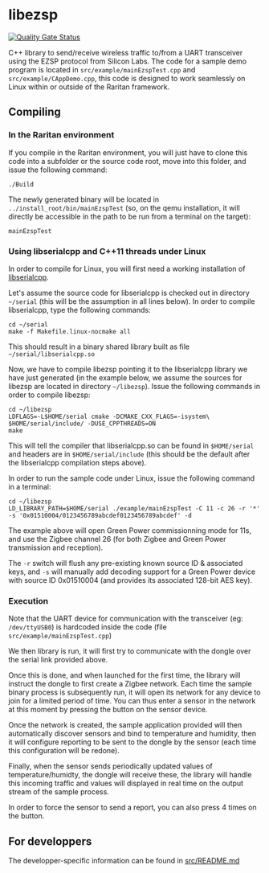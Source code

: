 # libezsp
[![Quality Gate Status](https://sonarcloud.io/api/project_badges/measure?project=libezsp&metric=alert_status)](https://sonarcloud.io/dashboard?id=libezsp)

C++ library to send/receive wireless traffic to/from a UART transceiver using the EZSP protocol from Silicon Labs.
The code for a sample demo program is located in `src/example/mainEzspTest.cpp` and `src/example/CAppDemo.cpp`, this code is designed to work seamlessly on Linux within or outside of the Raritan framework.

## Compiling

### In the Raritan environment

If you compile in the Raritan environment, you will just have to clone this code into a subfolder or the source code root, move into this folder, and issue the following command:
```
./Build
```

The newly generated binary will be located in `../install_root/bin/mainEzspTest` (so, on the qemu installation, it will directly be accessible in the path to be run from a terminal on the target):
```
mainEzspTest
```

### Using libserialcpp and C++11 threads under Linux

In order to compile for Linux, you will first need a working installation of [libserialcpp](https://github.com/Legrandgroup/serial).

Let's assume the source code for libserialcpp is checked out in directory `~/serial` (this will be the assumption in all lines below).
In order to compile libserialcpp, type the following commands:
```
cd ~/serial
make -f Makefile.linux-nocmake all
```

This should result in a binary shared library built as file `~/serial/libserialcpp.so`

Now, we have to compile libezsp pointing it to the libserialcpp library we have just generated (in the example below, we assume the sources for libezsp are located in directory `~/libezsp`).
Issue the following commands in order to compile libezsp:
```
cd ~/libezsp
LDFLAGS=-L$HOME/serial cmake -DCMAKE_CXX_FLAGS=-isystem\ $HOME/serial/include/ -DUSE_CPPTHREADS=ON
make
```

This will tell the compiler that libserialcpp.so can be found in `$HOME/serial` and headers are in `$HOME/serial/include` (this should be the default after the libserialcpp compilation steps above).

In order to run the sample code under Linux, issue the following command in a terminal:
```
cd ~/libezsp
LD_LIBRARY_PATH=$HOME/serial ./example/mainEzspTest -C 11 -c 26 -r '*' -s '0x01510004/0123456789abcdef0123456789abcdef' -d
```

The example above will open Green Power commissionning mode for 11s, and use the Zigbee channel 26 (for both Zigbee and Green Power transmission and reception).

The `-r` switch will flush any pre-existing known source ID & associated keys, and `-s` will manually add decoding support for a Green Power device with source ID 0x01510004 (and provides its associated 128-bit AES key).

### Execution

Note that the UART device for communication with the transceiver (eg: `/dev/ttyUSB0`) is hardcoded inside the code (file `src/example/mainEzspTest.cpp`)

We then library is run, it will first try to communicate with the dongle over the serial link provided above.

Once this is done, and when launched for the first time, the library will instruct the dongle to first create a Zigbee network.
Each time the sample binary process is subsequently run, it will open its network for any device to join for a limited period of time. You can thus enter a sensor in the network at this moment by pressing the button on the sensor device.

Once the network is created, the sample application provided will then automatically discover sensors and bind to temperature and humidity, then it will configure reporting to be sent to the dongle by the sensor (each time this configuration will be redone).

Finally, when the sensor sends periodically updated values of temperature/humidty, the dongle will receive these, the library will handle this incoming traffic and values will displayed in real time on the output stream of the sample process.

In order to force the sensor to send a report, you can also press 4 times on the button.

## For developpers

The developper-specific information can be found in [src/README.md](src/README.md)
